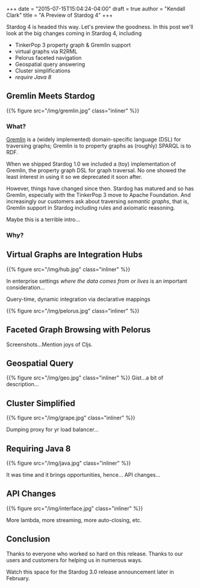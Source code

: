 +++
date = "2015-07-15T15:04:24-04:00"
draft = true 
author = "Kendall Clark"
title = "A Preview of Stardog 4"
+++

Stardog 4 is headed this way. Let's preview the goodness. <!--more-->In this post
we'll look at the big changes coming in Stardog 4, including

* TinkerPop 3 property graph & Gremlin support
* virtual graphs via R2RML
* Pelorus faceted navigation
* Geospatial query answering
* Cluster simplifications
* *require Java 8*

## Gremlin Meets Stardog
{{% figure src="/img/gremlin.jpg" class="inliner" %}}

### What?

[Gremlin](http://tinkerpop.apache.org/) is a (widely implemented)
domain-specific language (DSL) for traversing graphs; Gremlin is to property
graphs as (roughly) SPARQL is to RDF.

When we shipped Stardog 1.0 we included a (toy) implementation of Gremlin, the
property graph DSL for graph traversal. No one showed the least interest in
using it so we deprecated it soon after.

However, things have changed since then. Stardog has matured and so has Gremlin,
especially with the TinkerPop 3 move to Apache Foundation. And increasingly our
customers ask about traversing *semantic graphs*, that is, Gremlin support in
Stardog including rules and axiomatic reasoning.

Maybe this is a terrible intro...

### Why?

## Virtual Graphs are Integration Hubs
{{% figure src="/img/hub.jpg" class="inliner" %}}

In enterprise settings *where the data comes from or lives* is an important
consideration...

Query-time, dynamic integration via declarative mappings

{{% figure src="/img/pelorus.jpg" class="inliner" %}}
## Faceted Graph Browsing with Pelorus

Screenshots...Mention joys of Cljs.

## Geospatial Query
{{% figure src="/img/geo.jpg" class="inliner" %}}
Gist...a bit of description...

## Cluster Simplified
{{% figure src="/img/grape.jpg" class="inliner" %}}

Dumping proxy for yr load balancer...

## Requiring Java 8
{{% figure src="/img/java.jpg" class="inliner" %}}

It was time and it brings opportunities, hence... API changes...

## API Changes
{{% figure src="/img/interface.jpg" class="inliner" %}}

More lambda, more streaming, more auto-closing, etc.

## Conclusion

Thanks to everyone who worked so hard on this release. Thanks to our
users and customers for helping us in numerous ways.

Watch this space for the Stardog 3.0 release announcement later in
February.
